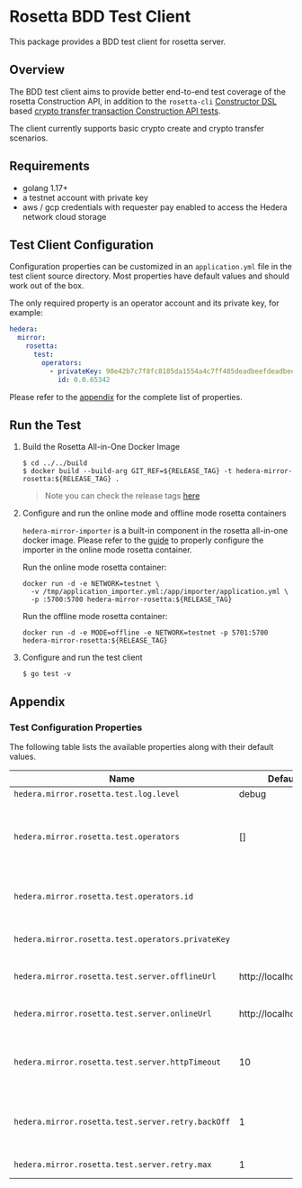 # Rosetta BDD Test Client

This package provides a BDD test client for rosetta server.

## Overview

The BDD test client aims to provide better end-to-end test coverage of the rosetta Construction API, in addition to the
`rosetta-cli` [Constructor DSL](https://github.com/coinbase/rosetta-sdk-go/tree/master/constructor/dsl) based
[crypto transfer transaction Construction API tests](/hedera-mirror-rosetta/scripts/validation/testnet/testnet.ros).

The client currently supports basic crypto create and crypto transfer scenarios.

## Requirements

- golang 1.17+
- a testnet account with private key
- aws / gcp credentials with requester pay enabled to access the Hedera network cloud storage

## Test Client Configuration

Configuration properties can be customized in an `application.yml` file in the test client source directory. Most
properties have default values and should work out of the box.

The only required property is an operator account and its private key, for example:

```yaml
hedera:
  mirror:
    rosetta:
      test:
        operators:
          - privateKey: 90e42b7c7f8fc8185da1554a4c7ff485deadbeefdeadbeefdeadbeefdeadbeef
            id: 0.0.65342
```

Please refer to the [appendix](#test-configuration-properties) for the complete list of properties.

## Run the Test

1. Build the Rosetta All-in-One Docker Image

   ```shell
   $ cd ../../build
   $ docker build --build-arg GIT_REF=${RELEASE_TAG} -t hedera-mirror-rosetta:${RELEASE_TAG} .
   ```

   > Note you can check the release tags [here](https://github.com/hashgraph/hedera-mirror-node/releases)

2. Configure and run the online mode and offline mode rosetta containers

   `hedera-mirror-importer` is a built-in component in the rosetta all-in-one docker image. Please refer to the
   [guide](https://docs.hedera.com/guides/mirrornet/run-your-own-beta-mirror-node) to properly configure the importer in
   the online mode rosetta container.

   Run the online mode rosetta container:

   ```shell
   docker run -d -e NETWORK=testnet \
     -v /tmp/application_importer.yml:/app/importer/application.yml \
     -p :5700:5700 hedera-mirror-rosetta:${RELEASE_TAG}
   ```

   Run the offline mode rosetta container:

   ```shell
   docker run -d -e MODE=offline -e NETWORK=testnet -p 5701:5700 hedera-mirror-rosetta:${RELEASE_TAG}
   ```

3. Configure and run the test client

   ```shell
   $ go test -v
   ```

## Appendix

### Test Configuration Properties

The following table lists the available properties along with their default values.

| Name                                              | Default               | Description                                                                |
| ------------------------------------------------- | --------------------- | -------------------------------------------------------------------------- |
| `hedera.mirror.rosetta.test.log.level`            | debug                 | The log level                                                              |
| `hedera.mirror.rosetta.test.operators`            | []                    | A list of operators with the account ids and corresponding private keys    |
| `hedera.mirror.rosetta.test.operators.id`         |                       | The operator account id, in the format of shard.realm.num                  |
| `hedera.mirror.rosetta.test.operators.privateKey` |                       | The operator's private key in hex                                          |
| `hedera.mirror.rosetta.test.server.offlineUrl`    | http://localhost:5701 | The url of the offline rosetta server                                      |
| `hedera.mirror.rosetta.test.server.onlineUrl`     | http://localhost:5700 | The url of the online rosetta server                                       |
| `hedera.mirror.rosetta.test.server.httpTimeout`   | 10                    | The timeout in seconds of an http request sent to the rosetta server       |
| `hedera.mirror.rosetta.test.server.retry.backOff` | 1                     | The amount of time to wait between retries, if the request can be retried. |
| `hedera.mirror.rosetta.test.server.retry.max`     | 1                     | The max retires of a request.                                              |
